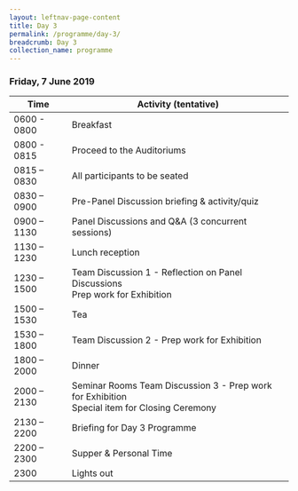 ```yaml
---
layout: leftnav-page-content
title: Day 3
permalink: /programme/day-3/
breadcrumb: Day 3
collection_name: programme
---
```


### **Friday, 7 June 2019**

Time|Activity (tentative)
----|--------------------
0600 - 0800	| Breakfast
0800 - 0815 | Proceed to the Auditoriums 
0815 – 0830	| All participants to be seated 
0830 – 0900	|	Pre-Panel Discussion briefing & activity/quiz 
0900 – 1130	|	Panel Discussions and Q&A (3 concurrent sessions)
1130 – 1230	|	Lunch reception 
1230 – 1500	|	Team Discussion 1 - Reflection on Panel Discussions<br>Prep work for Exhibition 
1500 – 1530 |	Tea
1530 – 1800	| Team Discussion 2 - Prep work for Exhibition
1800 – 2000	|	Dinner
2000 – 2130	| Seminar Rooms	Team Discussion 3 - Prep work for Exhibition<br>Special item for Closing Ceremony  
2130 – 2200 |	Briefing for Day 3 Programme
2200 – 2300	|	Supper & Personal Time 
2300 | Lights out
